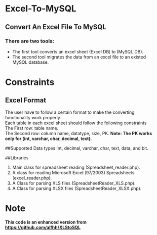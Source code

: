 # Excel-To-MySQL


## Convert An Excel File To MySQL 

### There are two tools:
  - The first tool converts an excel sheet (Excel DB) to (MySQL DB).<br>
  - The second tool migrates the data from an excel file to an existed MySQL database.

# Constraints

## Excel Format
The user have to follow a certain format to make the converting functionality work properly.<br>
Each table in each excel sheet should follow the following constraints<br>
  The First row: table name.<br>
  The Second row: column name, datatype, size, PK. <b>Note: The PK works only for (int, varchar, char, decimal, text).</b>

##Supported Data types
Int, decimal, varchar, char, text, data, and bit.


##Libraries
1.	Main class for spreadsheet reading (Spreadsheet_reader.php).
2.	A class for reading Microsoft Excel (97/2003) Spreadsheets (excel_reader.php).
3.	A Class for parsing XLS files (SpreadsheetReader_XLS.php).
4.	A Class for parsing XLSX files (SpreadsheetReader_XLSX.php).


# Note
<b> This code is an enhanced version from https://github.com/alfhh/XLStoSQL </b>


